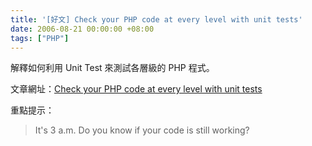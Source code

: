 ```yaml
---
title: '[好文] Check your PHP code at every level with unit tests'
date: 2006-08-21 00:00:00 +08:00
tags: ["PHP"]
---
```


解釋如何利用 Unit Test 來測試各層級的 PHP 程式。

文章網址：[Check your PHP code at every level with unit tests](http://www.ibm.com/developerworks/library/os-php-unit/)

重點提示：
<blockquote>

It's 3 a.m. Do you know if your code is still working?
</blockquote>
